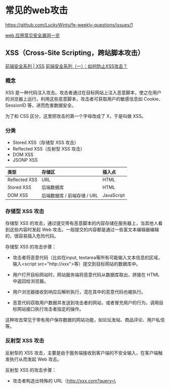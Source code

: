 # 常见的web攻击

https://github.com/LuckyWinty/fe-weekly-questions/issues/1

[web 应用常见安全漏洞一览](https://segmentfault.com/a/1190000018004657)


## XSS（Cross-Site Scripting，跨站脚本攻击）
[前端安全系列 | XSS](https://juejin.im/post/6844903928551702541)
[前端安全系列（一）：如何防止XSS攻击？](https://juejin.im/post/6844903685122703367)

### 概念
XSS 是一种代码注入攻击。攻击者通过在目标网站上注入恶意脚本，使之在用户的浏览器上运行。利用这些恶意脚本，攻击者可获取用户的敏感信息如 Cookie、SessionID 等，进而危害数据安全。

为了和 CSS 区分，这里把攻击的第一个字母改成了 X，于是叫做 XSS。

### 分类
* Stored XSS（存储型 XSS 攻击）
* Reflected XSS（反射型 XSS 攻击）
* DOM XSS
* JSONP XSS

|类型|存储区|插入点
|:--|:--|:--
| Reflected XSS | URL | HTML
| Stored XSS| 后端数据库| HTML
| DOM XSS| 后端数据库 / 前端存储 / URL|  JavaScript


### 存储型 XSS 攻击

存储型 XSS 的攻击，通过提交带有恶意脚本的内容存储在服务器上，当其他人看到这些内容时发起 Web 攻击。一般提交的内容都是通过一些富文本编辑器编辑的，很容易插入危险代码。

存储型 XSS 的攻击步骤：

* 攻击者将恶意代码（比如在input, textarea等所有可能输入文本信息的区域，输入\<script src="http://xxx"></script>等）提交到目标网站的数据库中。

* 用户打开目标网站时，网站服务端将恶意代码从数据库取出，拼接在 HTML 中返回给浏览器。

* 用户浏览器接收到响应后解析执行，混在其中的恶意代码也被执行。

* 恶意代码窃取用户数据并发送到攻击者的网站，或者冒充用户的行为，调用目标网站接口执行攻击者指定的操作。

这种攻击常见于带有用户保存数据的网站功能，如论坛发帖、商品评论、用户私信等。

### 反射型 XSS 攻击

反射型的 XSS 攻击，主要是由于服务端接收到客户端的不安全输入，在客户端触发执行从而发起 Web 攻击。

反射型 XSS 的攻击步骤：

* 攻击者构造出特殊的 URL（http://xxx.com?query=\<script>alert("你受到了XSS攻击")\</script>

复制代码），其中包含恶意代码。

* 用户打开带有恶意代码的 URL 时，网站服务端将恶意代码从 URL 中取出，拼接在 HTML 中返回给浏览器。

* 用户浏览器接收到响应后解析执行，混在其中的恶意代码也被执行。

* 恶意代码窃取用户数据并发送到攻击者的网站，或者冒充用户的行为，调用目标网站接口执行攻击者指定的操作。

反射型 XSS 跟存储型 XSS 的区别是：存储型 XSS 的恶意代码存在数据库里，反射型 XSS 的恶意代码存在 URL 里。

反射型 XSS 漏洞常见于通过 URL 传递参数的功能，如网站搜索、跳转等。
由于需要用户主动打开恶意的 URL 才能生效，攻击者往往会结合多种手段诱导用户点击。

POST 的内容也可以触发反射型 XSS，只不过其触发条件比较苛刻（需要构造表单提交页面，并引导用户点击），所以非常少见。


### DOM 型 XSS
DOM 型 XSS 的攻击步骤：

* 攻击者构造出特殊的 URL，其中包含恶意代码。

* 用户打开带有恶意代码的 URL。

* 用户浏览器接收到响应后解析执行，前端 JavaScript 取出 URL 中的恶意代码并执行。

* 恶意代码窃取用户数据并发送到攻击者的网站，或者冒充用户的行为，调用目标网站接口* 执行攻击者指定的操作。

DOM 型 XSS 跟前两种 XSS 的区别：DOM 型 XSS 攻击中，取出和执行恶意代码由浏览器端完成，属于前端 JavaScript 自身的安全漏洞，而其他两种 XSS 都属于服务端的安全漏洞。


### 预防策略：
* 验证用户输入:
对于用户的任何输入要进行检查、过滤和转义。建立可信任的字符和 HTML 标签白名单，对于不在白名单之列的字符或者标签进行过滤或编码

* 过滤:
移除用户上传的DOM属性，如onerror等
移除用户上传的Style节点、Script节点、Iframe节点等

* 校正:
避免直接对HTML Entity解码
使用DOM Parse转换，校正不配对的DOM标签



### JSONP XSS
JSONP 的 callback 参数非常危险，他有两种风险可能导致 XSS：
* callback 参数意外截断 js 代码，特殊字符单引号双引号，换行符均存在风险。
* callback 参数恶意添加标签（如


### -
```js
npm install xss --save

let xss = reauire('xss')  
console.log(xss('<a onclick="alert(xss)"></a>'))
```

## CSRF（Cross-Site Request Forgeries，跨站点请求伪造）
[](https://juejin.im/post/6844903928555896839)

### 概念
引诱用户打开黑客的网站，在黑客的网站中，利用用户的登录状态发起的跨站请求。
![CSFR](/img/CSFR.png)


与 XSS 相比，XSS 利用的是用户对指定网站的信任，CSRF 利用的是网站对用户网页浏览器的信任。

### 分类
* GET类型的CSRF
* POST类型的CSRF
* 链接类型的CSRF

### GET类型的CSRF
这类攻击非常简单，只需要一个HTTP请求：
```html
 <img src="http://a.com/withdraw?amount=10000&for=hacker" > 
```
在受害者访问含有这个 img 的页面后，浏览器会自动向 a.com 发出一次HTTP请求。a.com 就会收到包含受害者登录信息的一次跨域请求

### POST类型的CSRF
利用起来通常使用的是一个自动提交的表单，如：
```html
<form action="http://a.com/withdraw" method=POST>
  <input type="hidden" name="account" value="airing" />
  <input type="hidden" name="amount" value="10000" />
  <input type="hidden" name="for" value="hacker" />
</form>
<script> document.forms[0].submit(); </script> 
```

访问该页面后，表单会自动提交，相当于模拟用户完成了一次 POST 操作。可见这种类型的 CSRF 与第一种一样，都是模拟请求，所以后端接口也不能将安全寄托在仅允许 POST 请求上。

### 链接类型的CSRF

需要用户点击链接才会触发，但本质上与前两种一样。这种类型通常是在论坛中发布的图片中嵌入恶意链接，或者以广告的形式诱导用户中招，攻击者通常会以比较夸张的词语诱骗用户点击，例如：
```html
<a href="http://a.com/withdraw.php?amount=1000&for=hacker" taget="_blank">
屠龙宝刀，点击就送！ 一刀9999999！是兄弟就来砍我！！！
<a/>
```
由于之前用户登录了信任的网站A，并且保存登录状态，只要用户主动访问上面的这个页面，则表示攻击成功。

### 预防策略：
* token验证机制，比如请求数据字段中添加一个token，响应请求时校验其有效性  
* 用户操作限制，比如验证码
* 请求来源限制，比如限制HTTP Referer才能完成操作（防御效果相比较差）

## SQL注入攻击
### 概念
SQL 注入就是通过给 web 应用接口传入一些特殊字符，欺骗服务器执行恶意的 SQL 命令。

### 预防策略：

* 禁止目标网站利用动态拼接字符串的方式访问数据库
* 减少不必要的数据库抛出的错误信息
* 对数据库的操作赋予严格的权限控制
* 净化和过滤掉不必要的SQL保留字，比如：where, or, exec 等